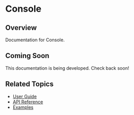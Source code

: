 # Console

## Overview

Documentation for Console.

## Coming Soon

This documentation is being developed. Check back soon!

## Related Topics

- [User Guide](../../guide/index.md)
- [API Reference](../../api/index.md)
- [Examples](../../getting-started/examples.md)
